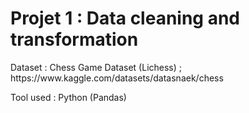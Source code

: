 # Projet 1 : Data cleaning and transformation

<p> Dataset : Chess Game Dataset (Lichess) ; https://www.kaggle.com/datasets/datasnaek/chess </p>
<p> Tool used : Python (Pandas) </p>
